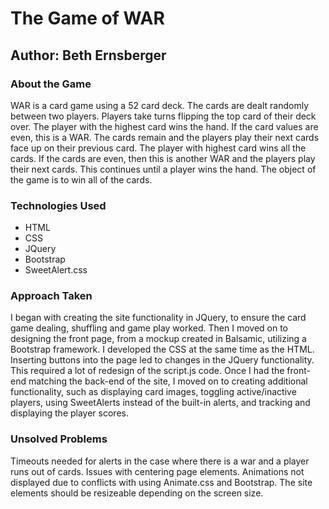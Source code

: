 <!DOCTYPE html>
<html>
<head>
	<title>README: Game of War</title>
</head>
<body>
<h1>The Game of WAR</h1>
<h2>Author: Beth Ernsberger</h2>

<h3>About the Game</h3>
<p>WAR is a card game using a 52 card deck. The cards are dealt randomly between two players. Players take turns flipping the top card of their deck over. The player with the highest card wins the hand. If the card values are even, this is a WAR. The cards remain and the players play their next cards face up on their previous card. The player with highest card wins all the cards. If the cards are even, then this is another WAR and the players play their next cards. This continues until a player wins the hand. The object of the game is to win all of the cards.
</p>

<h3>Technologies Used</h3>
<ul>
<li>HTML</li>
<li>CSS</li>
<li>JQuery</li>
<li>Bootstrap</li>
<li>SweetAlert.css</li>
</ul>

<h3>Approach Taken</h3>
<p>
I began with creating the site functionality in JQuery, to ensure the card game dealing, shuffling and game play worked. Then I moved on to designing the front page, from a mockup created in Balsamic, utilizing a Bootstrap framework. I developed the CSS at the same time as the HTML. Inserting buttons into the page led to changes in the JQuery functionality. This required a lot of redesign of the script.js code. Once I had the front-end matching the back-end of the site, I moved on to creating additional functionality, such as displaying card images, toggling active/inactive players, using SweetAlerts instead of the built-in alerts, and tracking and displaying the player scores. 
</p>

<h3>Unsolved Problems</h3>
<p>Timeouts needed for alerts in the case where there is a war and a player runs out of cards. Issues with centering page elements. Animations not displayed due to conflicts with using Animate.css and Bootstrap. The site elements should be resizeable depending on the screen size. 
</p>

</body>
</html>


